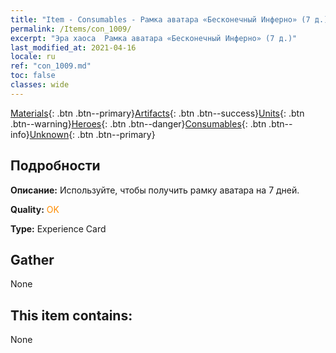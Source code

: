 ```yaml
---
title: "Item - Consumables - Рамка аватара «Бесконечный Инферно» (7 д.)"
permalink: /Items/con_1009/
excerpt: "Эра хаоса  Рамка аватара «Бесконечный Инферно» (7 д.)"
last_modified_at: 2021-04-16
locale: ru
ref: "con_1009.md"
toc: false
classes: wide
---
```

 [Materials](/ru/Items/){: .btn .btn--primary}[Artifacts](/ru/Items/Artifacts/){: .btn .btn--success}[Units](/ru/Items/Units/){: .btn .btn--warning}[Heroes](/ru/Items/Heroes/){: .btn .btn--danger}[Consumables](/ru/Items/Consumables/){: .btn .btn--info}[Unknown](/ru/Items/Unknown/){: .btn .btn--primary}

## Подробности
 **Описание:** Используйте, чтобы получить рамку аватара на 7 дней.

 **Quality:** <span style="color: #FF8C00">OK</span>

 **Type:** Experience Card

## Gather

  None

## This item contains:

  None

